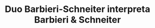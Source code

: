 ---
layout: album
title: Duo Barbieri-Schneiter interpreta Barbieri & Schneiter

titulo: Duo Barbieri-Schneiter interpreta Barbieri & Schneiter
artista: Duo Barbieri-Schneiter
ano: 2000
capa: /assets/albuns/duo-barbieri-schneiter-interpreta/duo-barbieri-schneiter-interpreta.jpg
faixas:
- nome: "SUITE CARAÇA (L. C. Barbieri)"
  subfaixas:
  - nome: "Mirante do Calvário"
    num: "01"
    tempo: "3:39"
    url: /assets/albuns/duo-barbieri-schneiter-interpreta/01-mirante-do-calvario.mp3
  - nome: "Guará"
    num: "02"
    tempo: "2:57"
  - nome: "A Santa Ceia Segundo Athayde"
    num: "03"
    tempo: "4:08"
  - nome: "A Cascatinha"
    num: "04"
    tempo: "2:07"
  - nome: "Bocaina"
    num: "05"
    tempo: "3:14"
- nome: "SUITE URBANA (F. Schneiter)"
  subfaixas:
  - nome: "Luzes da Cidade"
    num: "06"
    tempo: "1:26"
  - nome: "Cakum"
    num: "07"
    tempo: "2:03"
  - nome: "Por um triz"
    num: "08"
    tempo: "1:55"
  - nome: "Tempos Modernos"
    num: "09"
    tempo: "2:34"
- nome: "DOIS MOMENTOS (L. C. Barbieri)"
  subfaixas:
  - nome: "Mergulho no Trágico"
    num: "10"
    tempo: "2:03"
  - nome: "Novembro"
    num: "11"
    tempo: "2:09"
- nome: "PREPARAÇÃO E AUTO-RETRATO (F. Schneiter)"
  subfaixas:
  - nome: "Preparação e Auto-retrato"
    num: "12"
    tempo: "3:47"
- nome: "SUITE CARAÇA (F. Schneiter)"
  subfaixas:
  - nome: "Porta do Céu"
    num: "13 "
    tempo: "2:17"
  - nome: "São Pio Mártir"
    num: "14"
    tempo: "1:26"
  - nome: "Seu Vicente"
    num: "15"
    tempo: "3:19"
  - nome: "Seu Vicente Tem Uma Gaita"
    num: "16"
    tempo: "1:57"
  - nome: "Irmão Lourenço"
    num: "17"
    tempo: "2:21"
  - nome: "Casa das Sampaias"
    num: "18"
    tempo: "2:42"
  - nome: "O Bosque do Padre Leite"
    num: "19"
    tempo: "2:34"
---